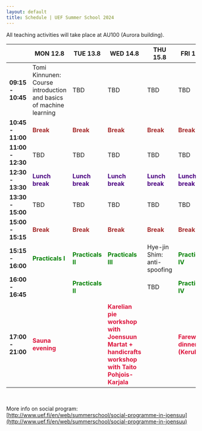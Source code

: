 ```yaml
---
layout: default
title: Schedule | UEF Summer School 2024
---
```


All teaching activities will take place at AU100 (Aurora building).

|                   | MON 12.8                                          | TUE 13.8                                                | WED 14.8                                          | THU 15.8                                          | FRI 16.8                                          |
|-------------------|---------------------------------------------------|---------------------------------------------------------|---------------------------------------------------|---------------------------------------------------|---------------------------------------------------|
| **09:15 - 10:45**   |            Tomi Kinnunen: Course introduction and basics of machine learning                                       |  TBD                    | TBD                     | TBD | TBD      |
| **10:45 - 11:00** | <span style="color:brown">**Break**</span> | <span style="color:brown">**Break**</span>       | <span style="color:brown">**Break**</span> | <span style="color:brown">**Break**</span>       | <span style="color:brown">**Break**</span> |
| **11:00 - 12:30** | TBD           |        TBD       | TBD                  | TBD | TBD |
| **12:30 - 13:30** | <span style="color:indigo">**Lunch break**</span> | <span style="color:indigo">**Lunch break**</span>       | <span style="color:indigo">**Lunch break**</span> | <span style="color:indigo">**Lunch break**</span>       | <span style="color:indigo">**Lunch break**</span>   |
| **13:30 - 15:00** | TBD                         |            TBD                  |  TBD           |  TBD | TBD |
| **15:00 - 15:15** | <span style="color:brown">**Break**</span> | <span style="color:brown">**Break**</span>       | <span style="color:brown">**Break**</span> | <span style="color:brown">**Break**</span>       |   <span style="color:brown">**Break**</span> |
| **15:15 - 16:00** | <span style="color:green">**Practicals I**</span>             | <span style="color:green">**Practicals II**</span> | <span style="color:green">**Practicals III**</span>                                          | Hye-jin Shim: anti-spoofing |  <span style="color:green">**Practicals IV**</span> |
| **16:00 - 16:45** |                 | <span style="color:green">**Practicals II**</span> |                                           | TBD |  <span style="color:green">**Practicals IV**</span> |
|                   |                                                   |                                                         |                                                   |                                                         |                                                   |
| **17:00 - 21:00**  | <span style="color:crimson">**Sauna evening**</span>          |                                                         | <span style="color:crimson">**Karelian pie workshop with Joensuun Martat + handicrafts workshop with Taito Pohjois-Karjala**</span>                                                                        |                                                   |                 <span style="color:crimson">**Farewell dinner (Kerubi)**                                  |

&nbsp;

More info on social program: [http://www.uef.fi/en/web/summerschool/social-programme-in-joensuu](http://www.uef.fi/en/web/summerschool/social-programme-in-joensuu)
&nbsp;

